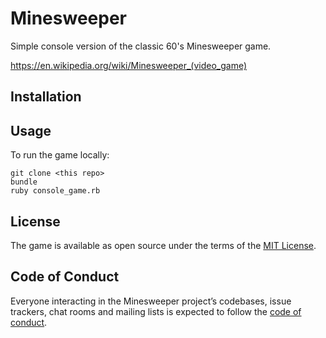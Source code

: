 # Minesweeper

Simple console version of the classic 60's Minesweeper game.

https://en.wikipedia.org/wiki/Minesweeper_(video_game)
                          
## Installation

## Usage

To run the game locally:

    git clone <this repo>
    bundle      
    ruby console_game.rb
  
## License

The game is available as open source under the terms of the [MIT License](https://opensource.org/licenses/MIT).

## Code of Conduct

Everyone interacting in the Minesweeper project’s codebases, issue trackers, chat rooms and mailing lists is expected to follow the [code of conduct](https://github.com/rx/prefatory/blob/master/CODE_OF_CONDUCT.md).
